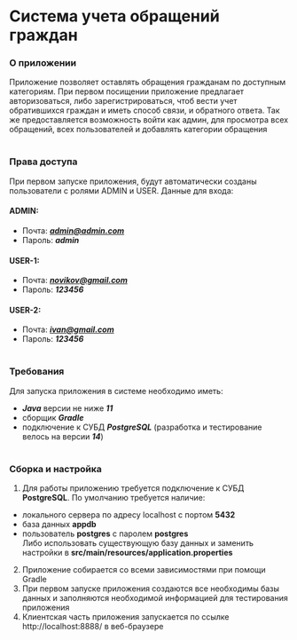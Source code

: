 # Система учета обращений граждан

### О приложении
Приложение позволяет оставлять обращения гражданам по доступным категориям. При первом посищении
приложение предлагает авторизоваться, либо зарегистрироваться, чтоб вести учет обратившихся
граждан и иметь способ связи, и обратного ответа. Так  же предоставляется возможность войти
как админ, для просмотра всех обращений, всех пользователей и добавлять категории обращения  <br/><br/>

### Права доступа
При первом запуске приложения, будут автоматически созданы пользователи с ролями ADMIN и USER.
Данные для входа:
#### ADMIN:
- Почта: ***admin@admin.com***
- Пароль: ***admin*** 
#### USER-1:
- Почта: ***novikov@gmail.com***
- Пароль: ***123456***
#### USER-2:
- Почта: ***ivan@gmail.com***
- Пароль: ***123456***
<br/><br/>

### Требования
Для запуска приложения в системе необходимо иметь:
- ***Java*** версии не ниже ***11***
- сборщик ***Gradle***
- подключение к СУБД ***PostgreSQL*** (разработка и тестирование велось на версии ***14***)<br/><br/>

### Сборка и настройка
1. Для работы приложению требуется подключение к СУБД **PostgreSQL**. По умолчанию требуется наличие:
- локального сервера по адресу localhost с портом **5432**
- база данных **appdb**
- пользователь **postgres** с паролем **postgres**<br/>
Либо использовать существующую базу данных и заменить настройки в **src/main/resources/application.properties**
2. Приложение собирается со всеми зависимостями при помощи Gradle 
3. При первом запуске приложения создаются все необходимы базы данных и заполняются необходимой информацией 
   для тестирования приложения
4. Клиентская часть приложения запускается по ссылке http://localhost:8888/ в веб-браузере